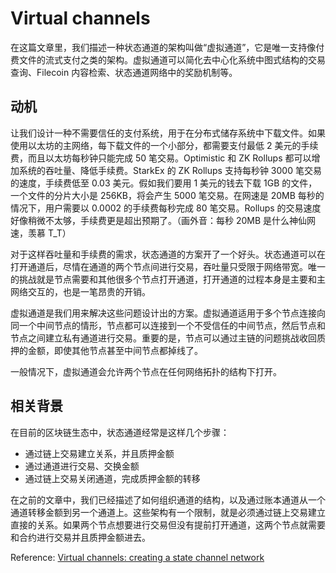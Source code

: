 # Virtual channels

在这篇文章里，我们描述一种状态通道的架构叫做“虚拟通道”，它是唯一支持像付费文件的流式支付之类的架构。虚拟通道可以简化去中心化系统中图式结构的交易查询、Filecoin 内容检索、状态通道网络中的奖励机制等。

## 动机

让我们设计一种不需要信任的支付系统，用于在分布式储存系统中下载文件。如果使用以太坊的主网络，每下载文件的一个小部分，都需要支付最低 2 美元的手续费，而且以太坊每秒钟只能完成 50 笔交易。Optimistic 和 ZK Rollups 都可以增加系统的吞吐量、降低手续费。StarkEx 的 ZK Rollups 支持每秒钟 3000 笔交易的速度，手续费低至 0.03 美元。假如我们要用 1 美元的钱去下载 1GB 的文件，一个文件的分片大小是 256KB，将会产生 5000 笔交易。在网速是 20MB 每秒的情况下，用户需要以 0.0002 的手续费每秒完成 80 笔交易。Rollups 的交易速度好像稍微不太够，手续费更是超出预期了。（画外音：每秒 20MB 是什么神仙网速，羡慕 T_T）

对于这样吞吐量和手续费的需求，状态通道的方案开了一个好头。状态通道可以在打开通道后，尽情在通道的两个节点间进行交易，吞吐量只受限于网络带宽。唯一的挑战就是节点需要和其他很多个节点打开通道，打开通道的过程本身是主要和主网络交互的，也是一笔昂贵的开销。

虚拟通道是我们用来解决这些问题设计出的方案。虚拟通道适用于多个节点连接向同一个中间节点的情形，节点都可以连接到一个不受信任的中间节点，然后节点和节点之间建立私有通道进行交易。重要的是，节点可以通过主链的问题挑战收回质押的金额，即使其他节点甚至中间节点都掉线了。

一般情况下，虚拟通道会允许两个节点在任何网络拓扑的结构下打开。

## 相关背景

在目前的区块链生态中，状态通道经常是这样几个步骤：

- 通过链上交易建立关系，并且质押金额
- 通过通道进行交易、交换金额
- 通过链上交易关闭通道，完成质押金额的转移

在之前的文章中，我们已经描述了如何组织通道的结构，以及通过账本通道从一个通道转移金额到另一个通道上。这些架构有一个限制，就是必须通过链上交易建立直接的关系。如果两个节点想要进行交易但没有提前打开通道，这两个节点就需要和合约进行交易并且质押金额进去。












Reference: [Virtual channels: creating a state channel network](https://blog.statechannels.org/virtual-channels/)

